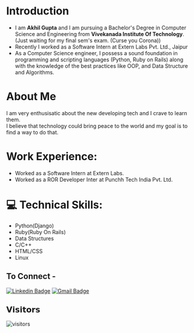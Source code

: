 # Introduction &nbsp;
- I am **Akhil Gupta** and I am pursuing a Bachelor's Degree in Computer Science and Engineering from  <b>Vivekanada Institute Of Technology</b>.(Just waiting for my final sem's exam. (Curse you Corona))
- Recently  I worked as a  Software Intern at Extern Labs Pvt. Ltd., Jaipur
- As a Computer Science engineer, I possess a sound  foundation in programming and scripting languages (Python, Ruby on Rails) along with the knowledge of the best practices like OOP, and Data Structure and Algorithms.

# About Me

I am very enthusisatic about the new developing tech and I crave to learn them.<br>
I believe that technology could bring peace to the world and my goal is to find a way to do that.<br> 

# Work Experience:
- Worked as a Software Intern at Extern Labs.
- Worked as a ROR Developer Inter at Punchh Tech India Pvt. Ltd.


# 💻 Technical Skills:
- Python(Django)
- Ruby(Ruby On Rails)
- Data Structures
- C/C++
- HTML/CSS
- Linux

## To Connect -

[![Linkedin Badge](https://img.shields.io/badge/-cseakhilgupta-blue?style=flat-square&logo=Linkedin&logoColor=white&link=https://www.linkedin.com/in/cseakhilgupta/)](https://www.linkedin.com/in/cseakhilgupta/) 
[![Gmail Badge](https://img.shields.io/badge/-cse.akhil002@gmail.com-c14438?style=flat-square&logo=Gmail&logoColor=white&link=mailto:cse.akhil002@gmail.com)](mailto:cse.akhil002@gmail.com)

## 𝗩𝗶𝘀𝗶𝘁𝗼𝗿𝘀

![visitors](https://komarev.com/ghpvc/?username=gptakhil)
<br><br>

<!-- ⭐ From [Akhil Gupta](https://github.com/gptakhil) -->
